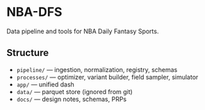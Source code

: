 # NBA-DFS

Data pipeline and tools for NBA Daily Fantasy Sports.

## Structure
- `pipeline/` — ingestion, normalization, registry, schemas
- `processes/` — optimizer, variant builder, field sampler, simulator
- `app/` — unified dash
- `data/` — parquet store (ignored from git)
- `docs/` — design notes, schemas, PRPs